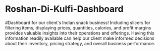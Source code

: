 # Roshan-Di-Kulfi-Dashboard
#Dashboard for our client's Indian snack business! Including slicers for filtering items, displaying prices, quantities, calories, and profit margins provides valuable insights into their operations and offerings. Having this information readily available can help our client make informed decisions about their inventory, pricing strategy, and overall business performance.
